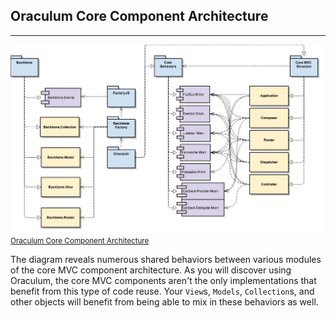 <!--
Oraculum definitions/mixins
  What's provided
    MVC components
    AOP hooking (makeEventedMethod, makeMiddlewareMethod)
    Behavior library
-->

Oraculum Core Component Architecture
------------------------------------
------------------------------------

<a href="examples/gh-pages/images/Oraculum%20Core%20Component%20Architecture.jpg" class="thumbnail pull-right col-sm-4 col-md-3 text-center" target="_blank">
  <img src="examples/gh-pages/images/Oraculum%20Core%20Component%20Architecture.jpg" alt="Oraculum Core Component Architecture"/>
  <small>Oraculum Core Component Architecture</small>
</a>

The diagram reveals numerous shared behaviors between various modules of the core MVC component architecture. As you will discover using Oraculum, the core MVC components aren't the only implementations that benefit from this type of code reuse. Your `View`s, `Models`, `Collection`s, and other objects will benefit from being able to mix in these behaviors as well.
